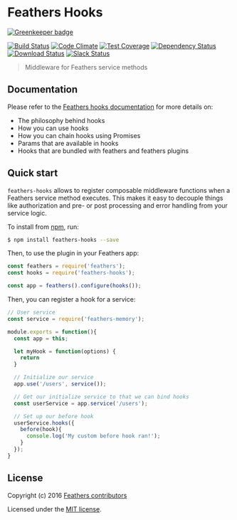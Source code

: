# Feathers Hooks

[![Greenkeeper badge](https://badges.greenkeeper.io/feathersjs/feathers-hooks.svg)](https://greenkeeper.io/)

[![Build Status](https://travis-ci.org/feathersjs/feathers-hooks.png?branch=master)](https://travis-ci.org/feathersjs/feathers-hooks)
[![Code Climate](https://codeclimate.com/github/feathersjs/feathers-hooks/badges/gpa.svg)](https://codeclimate.com/github/feathersjs/feathers-hooks)
[![Test Coverage](https://codeclimate.com/github/feathersjs/feathers-hooks/badges/coverage.svg)](https://codeclimate.com/github/feathersjs/feathers-hooks/coverage)
[![Dependency Status](https://img.shields.io/david/feathersjs/feathers-hooks.svg?style=flat-square)](https://david-dm.org/feathersjs/feathers-hooks)
[![Download Status](https://img.shields.io/npm/dm/feathers-hooks.svg?style=flat-square)](https://www.npmjs.com/package/feathers-hooks)
[![Slack Status](http://slack.feathersjs.com/badge.svg)](http://slack.feathersjs.com)

> Middleware for Feathers service methods

## Documentation

Please refer to the [Feathers hooks documentation](http://docs.feathersjs.com/hooks/readme.html) for more details on:

- The philosophy behind hooks
- How you can use hooks
- How you can chain hooks using Promises
- Params that are available in hooks
- Hooks that are bundled with feathers and feathers plugins

## Quick start

`feathers-hooks` allows to register composable middleware functions when a Feathers service method executes. This makes it easy to decouple things like authorization and pre- or post processing and error handling from your service logic.

To install from [npm](https://www.npmjs.com/package/feathers-hooks), run:

```bash
$ npm install feathers-hooks --save
```

Then, to use the plugin in your Feathers app:

```javascript
const feathers = require('feathers');
const hooks = require('feathers-hooks');

const app = feathers().configure(hooks());
```

Then, you can register a hook for a service:

```javascript
// User service
const service = require('feathers-memory');

module.exports = function(){
  const app = this;

  let myHook = function(options) {
    return 
  }

  // Initialize our service
  app.use('/users', service());

  // Get our initialize service to that we can bind hooks
  const userService = app.service('/users');

  // Set up our before hook
  userService.hooks({
    before(hook){
      console.log('My custom before hook ran!');
    }
  });
}
```

## License

Copyright (c) 2016 [Feathers contributors](https://github.com/feathersjs/feathers-hooks/graphs/contributors)

Licensed under the [MIT license](LICENSE).
